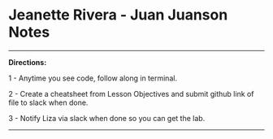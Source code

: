 # Jeanette Rivera - Juan Juanson Notes

---

**Directions:**

1 - Anytime you see code, follow along in terminal.

2 - Create a cheatsheet from Lesson Objectives and submit github link of file to slack when done.

3 - Notify Liza via slack when done so you can get the lab.

---
